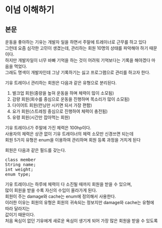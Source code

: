 # 이넘 이해하기
## 본문 

<p>
    운동을 좋아하는 기유는 개발자 일을 하면서 주말에 트레이너로 근무를 하고 있다<br>
    그런데 요즘 심각한 고민이 생겼는데, 관리하는 회원 10명의 상태를 파악해야 하기 때문이다.<br>
    하지만 개발자일이 너무 바빠 기억을 하는 것이 어려워 기억보다는 기록을 해야겠다 마음을 먹었다.<br>
    그래도 명색이 개발자인데 그냥 기록하기는 싫고 프로그램으로 관리를 하고자 한다.


</p>

<p>
    기유 트레이너 관리하는 회원은 다음과 같은 유형으로 분리된다.

1. 벌크업 회원(중량을 높혀 운동을 하며 체력이 많이 소모됨)
2. 감량 회원(회수를 중심으로 운동을 진행하며 목소리가 많이 소모됨)
3. 다이어트 회원(런닝만 시키면 되서 가장 편함)
4. 요가 회원(스트레칭 중심으로 진행하여 체력이 충전됨)
5. 유령 회원(시간만 잡아먹는 회원)
</p>

기유 트레이너가 주말에 가진 체력은 100hp이다.   <br>
사용자의 체력은 상관 없이 기유 트레이너의 체력 소모만 신경쓰면 되는데<br>
회원 5가지 유형은 enum을 이용하여 관리하며 회원 등록 과정을 거치게 된다<br>

회원은 다음과 같은 필드를 갖는다.
<pre>
class member
String name;
int weight;
enum type;
</pre>

기유 트레이너는 하루에 체력이 다 소진될 때까지 회원을 받을 수 있으며,<br>
많이 회원을 받을 수록 자신의 수입이 올라가게 된다.<br>
회원이 주는 damage와 cache는 enum에 정의해서 사용한다.<br>
이러한 이유는 회원의 유형은 회원의 귀속되는 정보지만 damage와 cache는 유형에 따라 달라지는<br>
값이기 때문이다.<br>
처음 욕심이 없던 기유에게 새로운 욕심이 생기게 되어 가장 많은 회원을 받을 수 있도록
